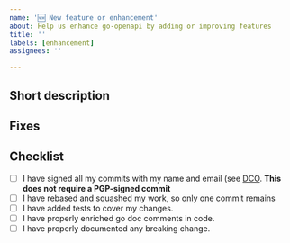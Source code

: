 ```yaml
---
name: '🆕 New feature or enhancement'
about: Help us enhance go-openapi by adding or improving features
title: ''
labels: [enhancement]
assignees: ''

---
```


## Short description
<!-- Please provide a short description of your change -->

## Fixes
<!-- 
Example:
* fixes #123

Avoid cross-repository fixes, e.g.
* fixes go-openapi/spec#123

Prefer instead:
* contributes go-openapi/spec#123

This means will be solved, but when releases and dependencies updates have been carried out
-->

## Checklist
<!--- Go over all the following points, and put an `x` in all the boxes that apply. -->
<!-- If you don't qualify for all of the below check list items, please mark your PR in a draft status, so it may be discussed or reviewed with lighter requirements. -->

* [ ] I have signed all my commits with my name and email (see [DCO](https://github.com/apps/dco). **This does not require a PGP-signed commit**
* [ ] I have rebased and squashed my work, so only one commit remains
* [ ] I have added tests to cover my changes.
* [ ] I have properly enriched go doc comments in code.
* [ ] I have properly documented any breaking change.
